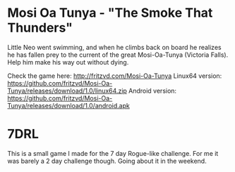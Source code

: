 # Mosi Oa Tunya - "The Smoke That Thunders"
Little Neo went swimming, and when he climbs back on board he realizes he has
fallen prey to the current of the great Mosi-Oa-Tunya (Victoria Falls). Help
him make his way out without dying.

Check the game here: http://fritzvd.com/Mosi-Oa-Tunya
Linux64 version: https://github.com/fritzvd/Mosi-Oa-Tunya/releases/download/1.0/linux64.zip
Android version: https://github.com/fritzvd/Mosi-Oa-Tunya/releases/download/1.0/android.apk

# 7DRL
This is a small game I made for the 7 day Rogue-like challenge.
For me it was barely a 2 day challenge though. Going about it in the weekend.
